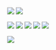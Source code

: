 ### 
<!-- ![Anurag's GitHub stats](https://github-readme-stats.vercel.app/api?username=ha-ja&show_icons=true&theme=transparent) -->

![](https://img.shields.io/badge/OS-Linux-informational?style=flat&logo=linux&logoColor=white&color=2bbc8a)
![](https://img.shields.io/badge/FreeBSD-informational?style=flat&logo=freebsd&logoColor=white&color=AB2B28)

![](https://img.shields.io/badge/Java-informational?style=flat&logo=java&logoColor=white&color=007396)
![](https://img.shields.io/badge/Python-informational?style=flat&logo=python&logoColor=white&color=3776AB)
![](https://img.shields.io/badge/Swift-informational?style=flat&logo=swift&logoColor=white&color=F05138)
![](https://img.shields.io/badge/C++-informational?style=flat&logo=cplusplus&logoColor=white&color=00599C)
![](https://img.shields.io/badge/Assembler-informational?style=flat&logo=chip&logoColor=white&color=007ACC)

![](https://img.shields.io/badge/Bash-informational?style=flat&logo=gnu-bash&logoColor=white&color=4EAA25)

<!--
**ha-ja/ha-ja** is a ✨ _special_ ✨ repository because its `README.md` (this file) appears on your GitHub profile.

Here are some ideas to get you started:

- 🔭 I’m currently working on ...
- 🌱 I’m currently learning ...
- 👯 I’m looking to collaborate on ...
- 🤔 I’m looking for help with ...
- 💬 Ask me about ...
- 📫 How to reach me: ...
- 😄 Pronouns: ...
- ⚡ Fun fact: ...
-->

